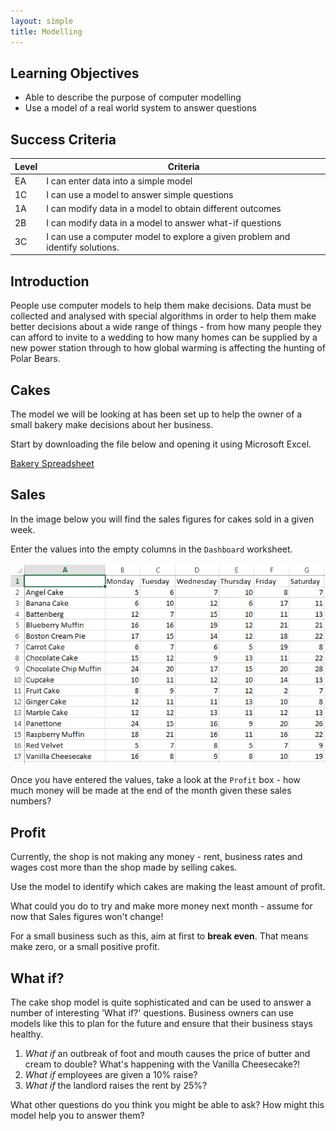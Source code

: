 ```yaml
---
layout: simple
title: Modelling
---
```



## Learning Objectives

* Able to describe the purpose of computer modelling
* Use a model of a real world system to answer questions

## Success Criteria

| Level | Criteria
|-|-
| EA | I can enter data into a simple model
| 1C | I can use a model to answer simple questions
| 1A | I can modify data in a model to obtain different outcomes
| 2B | I can modify data in a model to answer what-if questions
| 3C | I can use a computer model to explore a given problem and identify solutions.


## Introduction

People use computer models to help them make decisions. Data must be collected and analysed with special algorithms in order to help them make better decisions about a wide range of things - from how many people they can afford to invite to a wedding to how many homes can be supplied by a new power station through to how global warming is affecting the hunting of Polar Bears.

## Cakes

The model we will be looking at has been set up to help the owner of a small bakery make decisions about her business.

Start by downloading the file below and opening it using Microsoft Excel.

[Bakery Spreadsheet](resources/cakes.xlsx)

## Sales

In the image below you will find the sales figures for cakes sold in a given week.

Enter the values into the empty columns in the `Dashboard` worksheet.

![Sales Figures](resources/cakes_sales.png)

Once you have entered the values, take a look at the `Profit` box - how much money will be made at the end of the month given these sales numbers?

## Profit

Currently, the shop is not making any money - rent, business rates and wages cost more than the shop made by selling cakes.

Use the model to identify which cakes are making the least amount of profit.

What could you do to try and make more money next month - assume for now that Sales figures won't change!

For a small business such as this, aim at first to **break even**. That means make zero, or a small positive profit.

## What if?

The cake shop model is quite sophisticated and can be used to answer a number of interesting 'What if?' questions. Business owners can use models like this to plan for the future and ensure that their business stays healthy.

1. *What if* an outbreak of foot and mouth causes the price of butter and cream to double? What's happening with the Vanilla Cheesecake?!
2. *What if* employees are given a 10% raise?
3. *What if* the landlord raises the rent by 25%?

What other questions do you think you might be able to ask? How might this model help you to answer them?